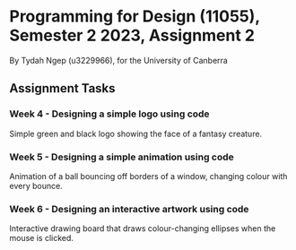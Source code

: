 # Programming for Design (11055), Semester 2 2023, Assignment 2
By Tydah Ngep (u3229966), for the University of Canberra
## Assignment Tasks
### Week 4 - Designing a simple logo using code
Simple green and black logo showing the face of a fantasy creature.
### Week 5 - Designing a simple animation using code
Animation of a ball bouncing off borders of a window, changing colour with every bounce.
### Week 6 - Designing an interactive artwork using code
Interactive drawing board that draws colour-changing ellipses when the mouse is clicked.
